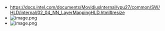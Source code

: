 - https://docs.intel.com/documents/MovidiusInternal/vpu27/common/SW/HLD/internal/02_04_NN_LayerMappingHLD.html#resize
- ![image.png](../assets/image_1653631157335_0.png)
- ![image.png](../assets/image_1653631131319_0.png)